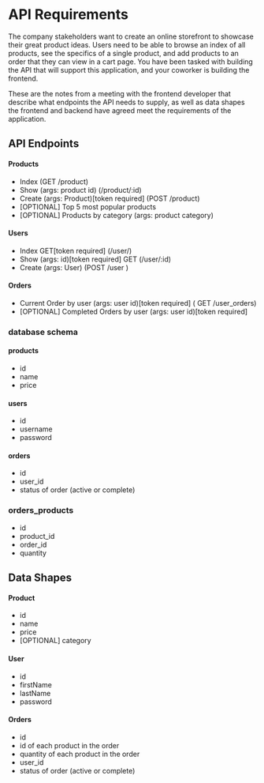 # API Requirements
The company stakeholders want to create an online storefront to showcase their great product ideas. Users need to be able to browse an index of all products, see the specifics of a single product, and add products to an order that they can view in a cart page. You have been tasked with building the API that will support this application, and your coworker is building the frontend.

These are the notes from a meeting with the frontend developer that describe what endpoints the API needs to supply, as well as data shapes the frontend and backend have agreed meet the requirements of the application. 

## API Endpoints
#### Products
- Index (GET /product)
- Show (args: product id) (/product/:id)
- Create (args: Product)[token required] (POST /product)
- [OPTIONAL] Top 5 most popular products 
- [OPTIONAL] Products by category (args: product category)

#### Users
- Index GET[token required]  (/user/)
- Show (args: id)[token required] GET (/user/:id)
- Create (args: User) (POST /user )

#### Orders
- Current Order by user (args: user id)[token required] ( GET /user_orders)
- [OPTIONAL] Completed Orders by user (args: user id)[token required]
### database schema 
#### products
- id <primary serial key>
- name <varchar>
- price <integer>

#### users
- id <primary serial key>
- username <varchar>
- password <varchar>

#### orders
- id <primary serial key>
- user_id <refrence key>
- status of order (active or complete) <varchar>
### orders_products
- id <primary serial key>
- product_id <refrence key>
- order_id <refrence key>
- quantity <integer>


## Data Shapes
#### Product
-  id
- name
- price
- [OPTIONAL] category

#### User
- id
- firstName
- lastName
- password

#### Orders
- id
- id of each product in the order
- quantity of each product in the order
- user_id
- status of order (active or complete)

